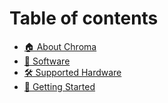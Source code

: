 # Table of contents

* [🏠 About Chroma](README.md)
* [💾 Software](software.md)
* [🛠 Supported Hardware](supported-hardware.md)
* [🔰 Getting Started](getting-started.md)
